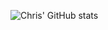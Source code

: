 ![Chris' GitHub stats](https://github-readme-stats.vercel.app/api?username=ChristopherRose13&show_icons=true)
